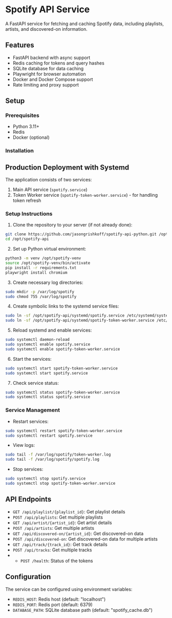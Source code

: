 # Spotify API Service

A FastAPI service for fetching and caching Spotify data, including playlists, artists, and discovered-on information.

## Features

- FastAPI backend with async support
- Redis caching for tokens and query hashes
- SQLite database for data caching
- Playwright for browser automation
- Docker and Docker Compose support
- Rate limiting and proxy support

## Setup

### Prerequisites

- Python 3.11+
- Redis
- Docker (optional)

### Installation

## Production Deployment with Systemd

The application consists of two services:
1. Main API service (`spotify.service`)
2. Token Worker service (`spotify-token-worker.service`) - for handling token refresh

### Setup Instructions

1. Clone the repository to your server (if not already done):
```bash
git clone https://github.com/jasongrishkoff/spotify-api-python.git /opt/spotify-api
cd /opt/spotify-api
```

2. Set up Python virtual environment:
```bash
python3 -m venv /opt/spotify-venv
source /opt/spotify-venv/bin/activate
pip install -r requirements.txt
playwright install chromium
```

3. Create necessary log directories:
```bash
sudo mkdir -p /var/log/spotify
sudo chmod 755 /var/log/spotify
```

4. Create symbolic links to the systemd service files:
```bash
sudo ln -sf /opt/spotify-api/systemd/spotify.service /etc/systemd/system/spotify.service
sudo ln -sf /opt/spotify-api/systemd/spotify-token-worker.service /etc/systemd/system/spotify-token-worker.service
```

5. Reload systemd and enable services:
```bash
sudo systemctl daemon-reload
sudo systemctl enable spotify.service
sudo systemctl enable spotify-token-worker.service
```

6. Start the services:
```bash
sudo systemctl start spotify-token-worker.service
sudo systemctl start spotify.service
```

7. Check service status:
```bash
sudo systemctl status spotify-token-worker.service
sudo systemctl status spotify.service
```

### Service Management

- Restart services:
```bash
sudo systemctl restart spotify-token-worker.service
sudo systemctl restart spotify.service
```

- View logs:
```bash
sudo tail -f /var/log/spotify/token-worker.log
sudo tail -f /var/log/spotify/spotify.log
```

- Stop services:
```bash
sudo systemctl stop spotify.service
sudo systemctl stop spotify-token-worker.service
```

## API Endpoints

- `GET /api/playlist/{playlist_id}`: Get playlist details
- `POST /api/playlists`: Get multiple playlists
- `GET /api/artist/{artist_id}`: Get artist details
- `POST /api/artists`: Get multiple artists
- `GET /api/discovered-on/{artist_id}`: Get discovered-on data
- `POST /api/discovered-on`: Get discovered-on data for multiple artists
- `GET /api/track/{track_id}`: Get track details
- `POST /api/tracks`: Get multiple tracks
- - `POST /health`: Status of the tokens

## Configuration

The service can be configured using environment variables:

- `REDIS_HOST`: Redis host (default: "localhost")
- `REDIS_PORT`: Redis port (default: 6379)
- `DATABASE_PATH`: SQLite database path (default: "spotify_cache.db")

